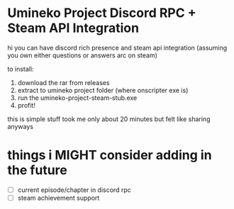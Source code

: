# Umineko Project Discord RPC + Steam API Integration

hi you can have discord rich presence and steam api integration (assuming you own either questions or answers arc on steam)

to install:
1) download the rar from releases
2) extract to umineko project folder (where onscripter exe is)
3) run the umineko-project-steam-stub.exe
4) profit!

this is simple stuff took me only about 20 minutes but felt like sharing anyways

# things i MIGHT consider adding in the future

- [ ] current episode/chapter in discord rpc
- [ ] steam achievement support
